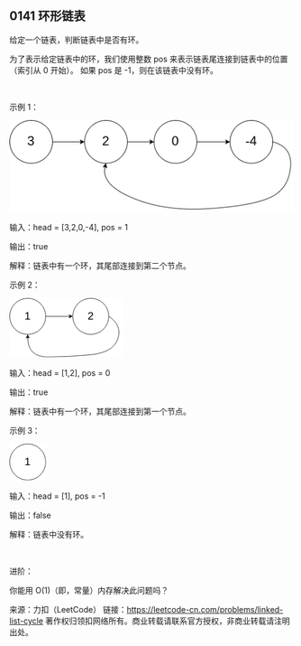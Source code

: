 ## 0141 环形链表

给定一个链表，判断链表中是否有环。

为了表示给定链表中的环，我们使用整数 pos 来表示链表尾连接到链表中的位置（索引从 0 开始）。 如果 pos 是 -1，则在该链表中没有环。

 

示例 1：

![image](https://github.com/reallyhwc/LeetCode/blob/master/resources/0141-01.png)

输入：head = [3,2,0,-4], pos = 1

输出：true

解释：链表中有一个环，其尾部连接到第二个节点。


示例 2：

![image](https://github.com/reallyhwc/LeetCode/blob/master/resources/0141-02.png)

输入：head = [1,2], pos = 0

输出：true

解释：链表中有一个环，其尾部连接到第一个节点。


示例 3：

![image](https://github.com/reallyhwc/LeetCode/blob/master/resources/0141-03.png)

输入：head = [1], pos = -1

输出：false

解释：链表中没有环。


 

进阶：

你能用 O(1)（即，常量）内存解决此问题吗？

来源：力扣（LeetCode）
链接：https://leetcode-cn.com/problems/linked-list-cycle
著作权归领扣网络所有。商业转载请联系官方授权，非商业转载请注明出处。